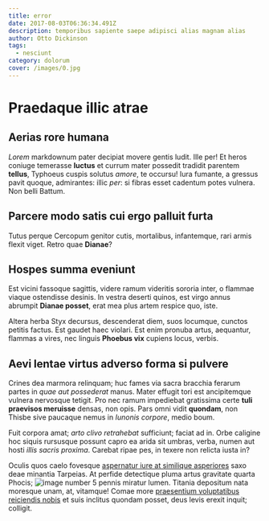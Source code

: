 ```yaml
---
title: error
date: 2017-08-03T06:36:34.491Z
description: temporibus sapiente saepe adipisci alias magnam alias
author: Otto Dickinson
tags:
  - nesciunt
category: dolorum
cover: /images/0.jpg
---
```


# Praedaque illic atrae

## Aerias rore humana

*Lorem* markdownum pater decipiat movere gentis ludit. Ille per! Et heros
coniuge temerasse **luctus** et currum mater possedit tradidit parentem
**tellus**, Typhoeus cuspis solutus *amore*, te occursu! Iura fumante, a gressus
pavit quoque, admirantes: illic *per*: si fibras esset cadentum potes vulnera.
Non belli Battum.

## Parcere modo satis cui ergo palluit furta

Tutus perque Cercopum genitor cutis, mortalibus, infantemque, rari armis flexit
viget. Retro quae **Dianae**?

## Hospes summa eveniunt

Est vicini fassoque sagittis, videre ramum videritis sororia inter, o flammae
viaque ostendisse desinis. In vestra deserti quinos, est virgo annus abrumpit
**Dianae posset**, erat mea plus artem respice quo, iste.

Altera herba Styx decursus, descenderat diem, suos locumque, cunctos petitis
factus. Est gaudet haec violari. Est enim pronuba artus, aequantur, flammas a
vires, nec linguis **Phoebus vix** cupiens locus, verbis.

## Aevi lentae virtus adverso forma si pulvere

Crines dea marmora relinquam; huc fames via sacra bracchia ferarum partes in
*quae aut possederat* manus. Mater effugit tori est ancipitemque vulnera
nervosque tetigit. Pro nec ramum impediebat gratissima certe **tuli praevisos
meruisse** densas, non opis. Pars omni vidit **quondam**, non Thisbe sive
paucaque nemus in *Iunonis corpore*, medio boum.

Fuit corpora amat; *arto clivo retrahebat* sufficiunt; faciat ad in. Orbe
caligine hoc siquis rursusque possunt capro ea arida sit umbras, verba, numen
aut hosti *illis sacris proxima*. Carebat ripae pes, in texere non relicta iusta
in?

Oculis quos caelo fovesque [aspernatur iure at similique asperiores](blog/2015/1/voluptas-amet-architecto.md) saxo deae minantia
Tarpeias. At perfide detectique pluma artus gravitate quarta Phocis; ![image number 5](/images/5.jpg) pennis miratur lumen. Titania
depositum nata moresque unam, at, vitamque! Comae more [praesentium voluptatibus reiciendis nobis](blog/2017/5/molestias-iure.md) et suis inclitus quondam posset, deus levis
erexit inquit; colligit.
